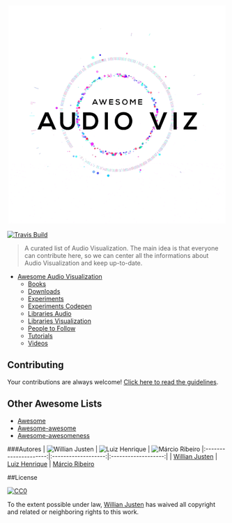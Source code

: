<p align="center">
  <img id="awesome-audio-visualization" src="logo-aav.gif" alt="Logo AAV">
</p>


[![Travis Build](https://travis-ci.org/willianjusten/awesome-audio-visualization.svg?branch=master)](https://travis-ci.org/willianjusten/awesome-audio-visualization)

> A curated list of Audio Visualization. The main idea is that everyone can contribute here, so we can center all the informations about Audio Visualization and keep up-to-date.

- [Awesome Audio Visualization](#awesome-audio-visualization)
  - [Books](topics/books.md)
  - [Downloads](topics/downloads.md)
  - [Experiments](topics/experiments.md)
  - [Experiments Codepen](topics/experiments-codepen.md)
  - [Libraries Audio](topics/libraries-audio.md)
  - [Libraries Visualization](topics/libraries-visualization.md)
  - [People to Follow](topics/people-to-follow.md)
  - [Tutorials](topics/tutorials.md)
  - [Videos](topics/videos.md)

## Contributing

Your contributions are always welcome! [Click here to read the guidelines](https://github.com/willianjusten/awesome-audio-visualization/blob/master/Contributing.md).

## Other Awesome Lists

* [Awesome](https://github.com/sindresorhus/awesome)
* [Awesome-awesome](https://github.com/emijrp/awesome-awesome)
* [Awesome-awesomeness](https://github.com/bayandin/awesome-awesomeness)

###Autores
| ![Willian Justen](https://avatars2.githubusercontent.com/u/3991845?v=3&s=150)                | ![Luiz Henrique](https://avatars2.githubusercontent.com/u/12835911?v=3&s=150) | ![Márcio Ribeiro](https://avatars3.githubusercontent.com/u/13159727?v=3&s=150)
|:---------------------:|:-------------------:|:-------------------:|
|  [Willian Justen](https://github.com/willianjusten/)   |     [Luiz Henrique](https://github.com/lhbzr)    |    [Márcio Ribeiro](https://github.com/marcioshiz)


##License

[![CC0](https://i.creativecommons.org/l/by/4.0/88x31.png)](http://creativecommons.org/licenses/by/4.0/)

To the extent possible under law, [Willian Justen](http://github.com/willianjusten) has waived all copyright and related or neighboring rights to this work.
